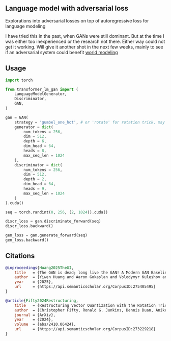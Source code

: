 
## Language model with adversarial loss

Explorations into adversarial losses on top of autoregressive loss for language modeling

I have tried this in the past, when GANs were still dominant. But at the time I was either too inexperienced or the research not there. Either way could not get it working. Will give it another shot in the next few weeks, mainly to see if an adversarial system could benefit [world modeling](https://github.com/lucidrains/improving-transformers-world-model-for-rl)

## Usage

```python
import torch

from transformer_lm_gan import (
    LanguageModelGenerator,
    Discriminator,
    GAN,
)

gan = GAN(
    strategy = 'gumbel_one_hot', # or 'rotate' for rotation trick, may try combination of two if both fails in experiments
    generator = dict(
        num_tokens = 256,
        dim = 512,
        depth = 6,
        dim_head = 64,
        heads = 8,
        max_seq_len = 1024
    ),
    discriminator = dict(
        num_tokens = 256,
        dim = 512,
        depth = 2,
        dim_head = 64,
        heads = 9,
        max_seq_len = 1024
    )
).cuda()

seq = torch.randint(0, 256, (2, 1024)).cuda()

discr_loss = gan.discriminate_forward(seq)
discr_loss.backward()

gen_loss = gan.generate_forward(seq)
gen_loss.backward()
```

## Citations

```bibtex
@inproceedings{Huang2025TheGI,
    title   = {The GAN is dead; long live the GAN! A Modern GAN Baseline},
    author  = {Yiwen Huang and Aaron Gokaslan and Volodymyr Kuleshov and James Tompkin},
    year    = {2025},
    url     = {https://api.semanticscholar.org/CorpusID:275405495}
}
```

```bibtex
@article{Fifty2024Restructuring,
    title   = {Restructuring Vector Quantization with the Rotation Trick},
    author  = {Christopher Fifty, Ronald G. Junkins, Dennis Duan, Aniketh Iyengar, Jerry W. Liu, Ehsan Amid, Sebastian Thrun, Christopher Ré},
    journal = {ArXiv},
    year    = {2024},
    volume  = {abs/2410.06424},
    url     = {https://api.semanticscholar.org/CorpusID:273229218}
}
```
